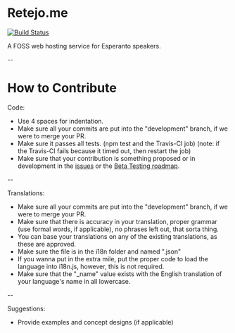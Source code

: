 # Retejo.me
[![Build Status](https://travis-ci.org/retejo/retejo.me.svg?branch=master)](https://travis-ci.org/retejo/retejo.me)

A FOSS web hosting service for Esperanto speakers.

--

How to Contribute
===================

Code:

* Use 4 spaces for indentation.
* Make sure all your commits are put into the "development" branch, if we were to merge your PR.
* Make sure it passes all tests. (npm test and the Travis-CI job) (note: if the Travis-CI fails because it timed out, then restart the job)
* Make sure that your contribution is something proposed or in development in the [issues](https://github.com/retejo/retejo.me/issues) or the [Beta Testing roadmap](https://github.com/retejo/retejo.me/projects/1).

--

Translations:

* Make sure all your commits are put into the "development" branch, if we were to merge your PR.
* Make sure that there is accuracy in your translation, proper grammar (use formal words, if applicable), no phrases left out, that sorta thing.
* You can base your translations on any of the existing translations, as these are approved.
* Make sure the file is in the i18n folder and named "<language>.json"
* If you wanna put in the extra mile, put the proper code to load the language into i18n.js, however, this is not required.
* Make sure that the "_name" value exists with the English translation of your language's name in all lowercase.

--

Suggestions:

* Provide examples and concept designs (if applicable)
